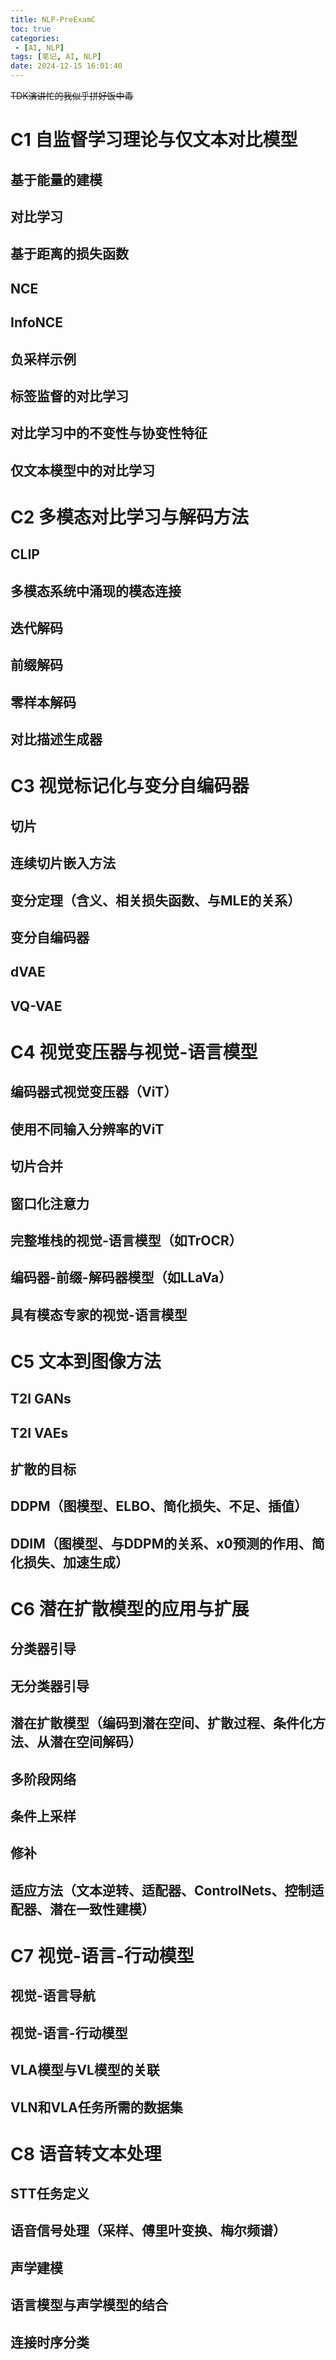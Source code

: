 ```yaml
---
title: NLP-PreExamC
toc: true
categories:
 - [AI, NLP]
tags: [笔记, AI, NLP]
date: 2024-12-15 16:01:40
---
```


~~TDK演讲忙的我似乎拼好饭中毒~~

<!-- more -->

# C1 自监督学习理论与仅文本对比模型

## 基于能量的建模

## 对比学习

## 基于距离的损失函数

## NCE

## InfoNCE

## 负采样示例

## 标签监督的对比学习

## 对比学习中的不变性与协变性特征

## 仅文本模型中的对比学习

# C2 多模态对比学习与解码方法

## CLIP

## 多模态系统中涌现的模态连接

## 迭代解码

## 前缀解码

## 零样本解码

## 对比描述生成器

# C3 视觉标记化与变分自编码器

## 切片

## 连续切片嵌入方法

## 变分定理（含义、相关损失函数、与MLE的关系）

## 变分自编码器

## dVAE

## VQ-VAE

# C4 视觉变压器与视觉-语言模型

## 编码器式视觉变压器（ViT）

## 使用不同输入分辨率的ViT

## 切片合并

## 窗口化注意力

## 完整堆栈的视觉-语言模型（如TrOCR）

## 编码器-前缀-解码器模型（如LLaVa）

## 具有模态专家的视觉-语言模型

# C5 文本到图像方法

## T2I GANs

## T2I VAEs

## 扩散的目标

## DDPM（图模型、ELBO、简化损失、不足、插值）

## DDIM（图模型、与DDPM的关系、x0预测的作用、简化损失、加速生成）

# C6 潜在扩散模型的应用与扩展

## 分类器引导

## 无分类器引导

## 潜在扩散模型（编码到潜在空间、扩散过程、条件化方法、从潜在空间解码）

## 多阶段网络

## 条件上采样

## 修补

## 适应方法（文本逆转、适配器、ControlNets、控制适配器、潜在一致性建模）

# C7 视觉-语言-行动模型

## 视觉-语言导航

## 视觉-语言-行动模型

## VLA模型与VL模型的关联

## VLN和VLA任务所需的数据集

# C8 语音转文本处理

## STT任务定义

## 语音信号处理（采样、傅里叶变换、梅尔频谱）

## 声学建模

## 语言模型与声学模型的结合

## 连接时序分类
